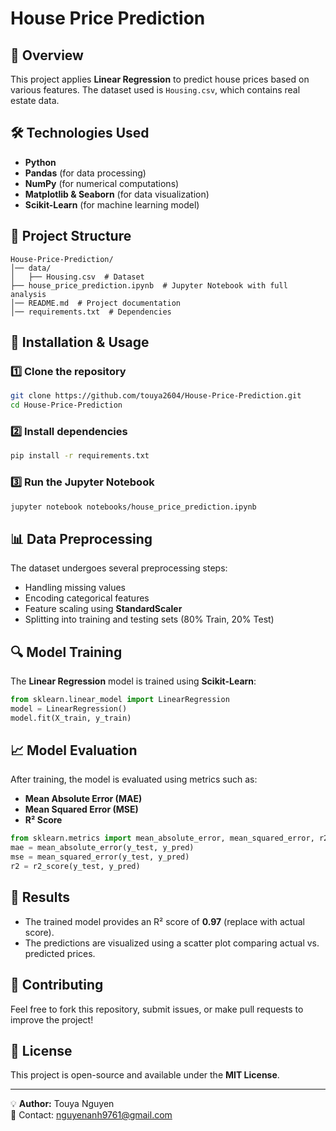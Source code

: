 # House Price Prediction

## 📌 Overview
This project applies **Linear Regression** to predict house prices based on various features. The dataset used is `Housing.csv`, which contains real estate data.

## 🛠️ Technologies Used
- **Python**
- **Pandas** (for data processing)
- **NumPy** (for numerical computations)
- **Matplotlib & Seaborn** (for data visualization)
- **Scikit-Learn** (for machine learning model)

## 📂 Project Structure
```
House-Price-Prediction/
│── data/
│   ├── Housing.csv  # Dataset
├── house_price_prediction.ipynb  # Jupyter Notebook with full analysis
│── README.md  # Project documentation
│── requirements.txt  # Dependencies
```

## 🚀 Installation & Usage
### 1️⃣ Clone the repository
```bash
git clone https://github.com/touya2604/House-Price-Prediction.git
cd House-Price-Prediction
```

### 2️⃣ Install dependencies
```bash
pip install -r requirements.txt
```

### 3️⃣ Run the Jupyter Notebook
```bash
jupyter notebook notebooks/house_price_prediction.ipynb
```


## 📊 Data Preprocessing
The dataset undergoes several preprocessing steps:
- Handling missing values
- Encoding categorical features
- Feature scaling using **StandardScaler**
- Splitting into training and testing sets (80% Train, 20% Test)

## 🔍 Model Training
The **Linear Regression** model is trained using **Scikit-Learn**:
```python
from sklearn.linear_model import LinearRegression
model = LinearRegression()
model.fit(X_train, y_train)
```

## 📈 Model Evaluation
After training, the model is evaluated using metrics such as:
- **Mean Absolute Error (MAE)**
- **Mean Squared Error (MSE)**
- **R² Score**
```python
from sklearn.metrics import mean_absolute_error, mean_squared_error, r2_score
mae = mean_absolute_error(y_test, y_pred)
mse = mean_squared_error(y_test, y_pred)
r2 = r2_score(y_test, y_pred)
```

## 📌 Results
- The trained model provides an R² score of **0.97** (replace with actual score).
- The predictions are visualized using a scatter plot comparing actual vs. predicted prices.

## 🤝 Contributing
Feel free to fork this repository, submit issues, or make pull requests to improve the project!

## 📜 License
This project is open-source and available under the **MIT License**.

---
💡 **Author:** Touya Nguyen  
📧 Contact: nguyenanh9761@gmail.com

